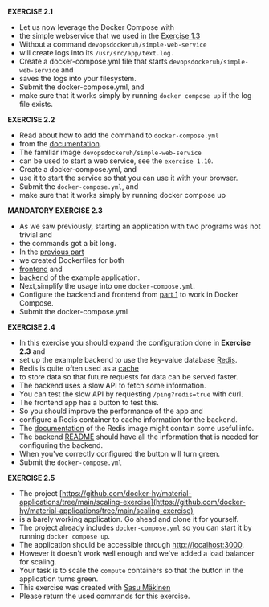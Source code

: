 **EXERCISE 2.1**

- Let us now leverage the Docker Compose with
- the simple webservice that we used in the [Exercise 1.3](https://devopswithdocker.com/part-1/section-2#exercise-13)
- Without a command `devopsdockeruh/simple-web-service`
- will create logs into its `/usr/src/app/text.log.`
- Create a docker-compose.yml file that starts `devopsdockeruh/simple-web-service` and
- saves the logs into your filesystem.
- Submit the docker-compose.yml, and
- make sure that it works simply by running `docker compose up` if the log file exists.

**EXERCISE 2.2**

- Read about how to add the command to `docker-compose.yml`
- from the [documentation](https://docs.docker.com/compose/compose-file/compose-file-v3/#command).
- The familiar image `devopsdockeruh/simple-web-service`
- can be used to start a web service, see the `exercise 1.10`.
- Create a docker-compose.yml, and
- use it to start the service so that you can use it with your browser.
- Submit the `docker-compose.yml`, and
- make sure that it works simply by running docker compose up

**MANDATORY EXERCISE 2.3**

- As we saw previously, starting an application with two programs was not trivial and
- the commands got a bit long.
- In the [previous part](https://devopswithdocker.com/part-1/section-6)
- we created Dockerfiles for both
- [frontend](https://github.com/docker-hy/material-applications/tree/main/example-frontend) and
- [backend](https://github.com/docker-hy/material-applications/tree/main/example-backend) of the example application.
- Next,simplify the usage into one `docker-compose.yml`.
- Configure the backend and frontend from [part 1](https://devopswithdocker.com/part-1/section-6#exercises-111-114) to work in Docker Compose.
- Submit the docker-compose.yml

**EXERCISE 2.4**

- In this exercise you should expand the configuration done in **Exercise 2.3** and
- set up the example backend to use the key-value database [Redis](https://redis.com/).
- Redis is quite often used as a [cache](https://en.wikipedia.org/wiki/Cache_(computing))
- to store data so that future requests for data can be served faster.
- The backend uses a slow API to fetch some information.
- You can test the slow API by requesting `/ping?redis=true` with curl.
- The frontend app has a button to test this.
- So you should improve the performance of the app and
- configure a Redis container to cache information for the backend.
- The [documentation](https://hub.docker.com/_/redis/) of the Redis image might contain some useful info.
- The backend [README](https://github.com/docker-hy/material-applications/tree/main/example-backend) should have all the information that is needed for configuring the backend.
- When you've correctly configured the button will turn green.
- Submit the `docker-compose.yml`

**EXERCISE 2.5**
- The project [https://github.com/docker-hy/material-applications/tree/main/scaling-exercise](https://github.com/docker-hy/material-applications/tree/main/scaling-exercise)
- is a barely working application. Go ahead and clone it for yourself.
- The project already includes `docker-compose.yml` so you can start it by running `docker compose up`.
- The application should be accessible through [http://localhost:3000](http://localhost:3000/).
- However it doesn't work well enough and we've added a load balancer for scaling.
- Your task is to scale the `compute` containers so that the button in the application turns green.
- This exercise was created with [Sasu Mäkinen](https://github.com/sasumaki)
- Please return the used commands for this exercise.

